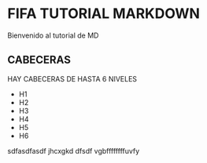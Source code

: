 # FIFA TUTORIAL MARKDOWN
Bienvenido al tutorial de MD
## CABECERAS
HAY CABECERAS DE HASTA 6 NIVELES
* H1
* H2
* H3
* H4
* H5
* H6

sdfasdfasdf
jhcxgkd
dfsdf
vgbffffffffuvfy
